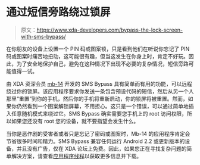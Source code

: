 # 通过短信旁路绕过锁屏

> 原文：<https://www.xda-developers.com/bypass-the-lock-screen-with-sms-bypass/>

在你朋友的设备上设置一个 PIN 码或图案锁，只是看到他们在听说你忘记了 PIN 码或图案时痛苦地扭动，这可能很有趣，但当这发生在你身上时，肯定不好玩。因此，为了安全地保护自己，避免在这种情况下出现不必要的复杂情况，短信旁路可能值得一试。

由 XDA 资深会员 [mb-14](http://forum.xda-developers.com/member.php?u=3213976) 开发的 SMS Bypass 具有简单而有用的功能，可以远程绕过你的锁屏。该应用程序要求你发送一条包含预设代码的短信，然后从另一个人那里“重置”到你的手机，然后你的手机将重新启动，你的锁屏将被重置。然而，如果你仍然看到一个图案解锁屏幕，不用担心。这只是一个错误，可以通过简单地插入任意随机模式来绕过它。SMS Bypass 确实需要您手机上的 root 访问权限，所以如果您还没有 root 您的设备，就不要指望会发生什么。

当你是恶作剧的受害者或者只是忘记了密码或图案时，Mb-14 的应用程序肯定会节省很多时间和精力。SMS Bypass 兼容任何运行 Android 2.2 或更新版本的设备，并且没有广告，仅在 XDA 论坛上免费。因此，如果您正在寻找复杂问题的简单解决方案，请查看[应用程序线程](http://forum.xda-developers.com/showthread.php?t=2340812)以获取更多信息并下载。